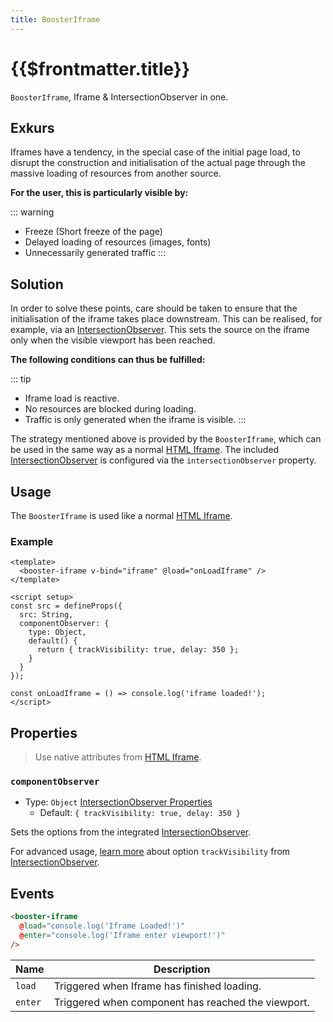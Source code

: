 ```yaml
---
title: BoosterIframe
---
```


# {{$frontmatter.title}}

`BoosterIframe`, Iframe & IntersectionObserver in one.

## Exkurs

Iframes have a tendency, in the special case of the initial page load, to disrupt the construction and initialisation of the actual page through the massive loading of resources from another source.

**For the user, this is particularly visible by:**

::: warning

- Freeze (Short freeze of the page)
- Delayed loading of resources  (images, fonts)
- Unnecessarily generated traffic
:::

## Solution

In order to solve these points, care should be taken to ensure that the initialisation of the iframe takes place downstream.
This can be realised, for example, via an [IntersectionObserver](https://developer.mozilla.org/en-US/docs/Web/API/IntersectionObserver).
This sets the source on the iframe only when the visible viewport has been reached.

**The following conditions can thus be fulfilled:**

::: tip

- Iframe load is reactive.
- No resources are blocked during loading.
- Traffic is only generated when the iframe is visible.
:::

The strategy mentioned above is provided by the `BoosterIframe`, which can be used in the same way as a normal [HTML Iframe](https://www.w3schools.com/tags/tag_iframe.asp).
The included [IntersectionObserver](https://developer.mozilla.org/en-US/docs/Web/API/IntersectionObserver) is configured via the `intersectionObserver` property.

## Usage

The `BoosterIframe` is used like a normal [HTML Iframe](https://www.w3schools.com/tags/tag_iframe.asp).

### Example

````vue
<template>
  <booster-iframe v-bind="iframe" @load="onLoadIframe" />
</template>

<script setup>
const src = defineProps({
  src: String,
  componentObserver: {
    type: Object,
    default() {
      return { trackVisibility: true, delay: 350 };
    }
  }
});

const onLoadIframe = () => console.log('iframe loaded!');
</script>
````

## Properties

> Use native attributes from [HTML Iframe](https://www.w3schools.com/tags/tag_iframe.asp).
>
### `componentObserver`

- Type: `Object` [IntersectionObserver Properties](https://developer.mozilla.org/en-US/docs/Web/API/IntersectionObserver#properties)
  - Default: `{ trackVisibility: true, delay: 350 }`

Sets the options from the integrated [IntersectionObserver](https://developer.mozilla.org/en-US/docs/Web/API/IntersectionObserver).  

For advanced usage, [learn more](https://web.dev/intersectionobserver-v2/) about option `trackVisibility` from [IntersectionObserver](https://developer.mozilla.org/en-US/docs/Web/API/IntersectionObserver).

## Events

````html
<booster-iframe 
  @load="console.log('Iframe Loaded!')" 
  @enter="console.log('Iframe enter viewport!')" 
/>
````

| Name    | Description                                        |
| ------- | -------------------------------------------------- |
| `load`  | Triggered when Iframe has finished loading.        |
| `enter` | Triggered when component has reached the viewport. |
